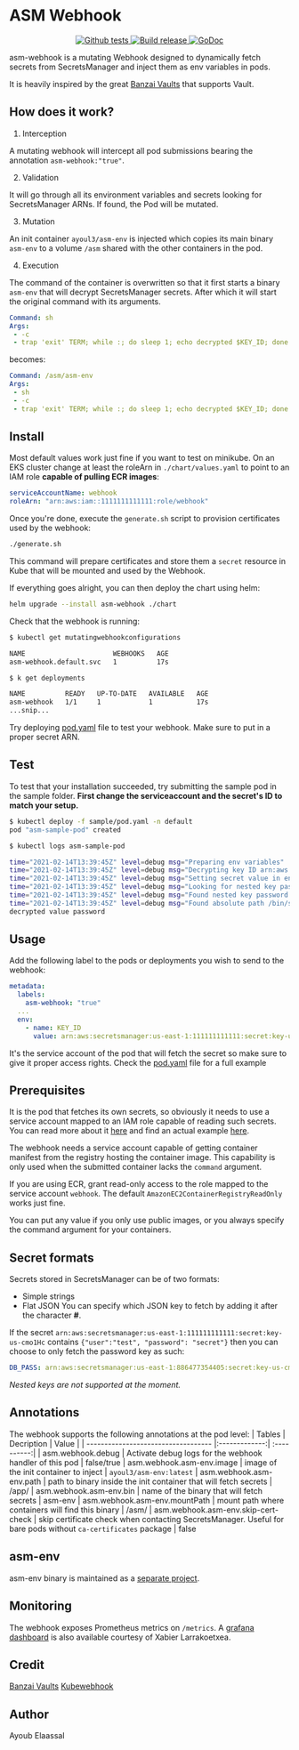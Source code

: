 # ASM Webhook

<p align="center">

  <a href="#">
    <img src="https://github.com/ayoul3/asm-webhook/workflows/Go/badge.svg" alt="Github tests">
  </a>

  <a target="_blank" href="https://github.com/ayoul3/asm-webhook/releases">
    <img src="https://img.shields.io/github/v/release/ayoul3/asm-webhook" alt="Build release">
  </a>

  <a target="_blank" href="https://hub.docker.com/repository/docker/ayoul3/asm-webhook">
    <img src="https://img.shields.io/docker/automated/ayoul3/asm-webhook" alt="GoDoc">
  </a>

</p>

asm-webhook is a mutating Webhook designed to dynamically fetch secrets from SecretsManager and inject them as env variables in pods.

It is heavily inspired by the great [Banzai Vaults](https://github.com/banzaicloud/bank-vaults/tree/master/charts/vault-secrets-webhook) that supports Vault.

## How does it work?
1. Interception

A mutating webhook will intercept all pod submissions bearing the annotation `asm-webhook:"true"`.

2. Validation

It will go through all its environment variables and secrets looking for SecretsManager ARNs. If found, the Pod will be mutated.

3. Mutation

An init container `ayoul3/asm-env` is injected which copies its main binary `asm-env` to a volume `/asm` shared with the other containers in the pod.

4. Execution

The command of the container is overwritten so that it first starts a binary `asm-env` that will decrypt SecretsManager secrets. After which it will start the original command with its arguments.


```yaml
Command: sh
Args:
 - -c
 - trap 'exit' TERM; while :; do sleep 1; echo decrypted $KEY_ID; done
```
becomes:
```yaml
Command: /asm/asm-env
Args:
 - sh
 - -c
 - trap 'exit' TERM; while :; do sleep 1; echo decrypted $KEY_ID; done
```

## Install
Most default values work just fine if you want to test on minikube.
On an EKS cluster change at least the roleArn in `./chart/values.yaml` to point to an IAM role **capable of pulling ECR images**:
```yaml
serviceAccountName: webhook
roleArn: "arn:aws:iam::1111111111111:role/webhook"
```

Once you're done, execute the `generate.sh` script to provision certificates used by the webhook:

```bash
./generate.sh
```
This command will prepare certificates and store them a `secret` resource in Kube that will be mounted and used by the Webhook.

If everything goes alright, you can then deploy the chart using helm:
```bash
helm upgrade --install asm-webhook ./chart
```

Check that the webhook is running:
```bash
$ kubectl get mutatingwebhookconfigurations

NAME                      WEBHOOKS   AGE
asm-webhook.default.svc   1          17s

$ k get deployments

NAME          READY   UP-TO-DATE   AVAILABLE   AGE
asm-webhook   1/1     1            1           17s
...snip...
```

Try deploying [pod.yaml](./sample/pod.yaml) file to test your webhook. Make sure to put in a proper secret ARN.

## Test
To test that your installation succeeded, try submitting the sample pod in the sample folder.
**First change the serviceaccount and the secret's ID to match your setup.**
```bash
$ kubectl deploy -f sample/pod.yaml -n default
pod "asm-sample-pod" created

$ kubectl logs asm-sample-pod

time="2021-02-14T13:39:45Z" level=debug msg="Preparing env variables"
time="2021-02-14T13:39:45Z" level=debug msg="Decrypting key ID arn:aws:secretsmanager:eu-west-1:111111111111:secret:/key1-mIdVIP#password"
time="2021-02-14T13:39:45Z" level=debug msg="Setting secret value in env var KEY_ID"
time="2021-02-14T13:39:45Z" level=debug msg="Looking for nested key password in secret arn:aws:secretsmanager:eu-west-1:111111111111:secret:/key1-mIdVIP#password"
time="2021-02-14T13:39:45Z" level=debug msg="Found nested key password in secret arn:aws:secretsmanager:eu-west-1:111111111111:secret:/key1-mIdVIP#password"
time="2021-02-14T13:39:45Z" level=debug msg="Found absolute path /bin/sh"
decrypted value password
```

## Usage

Add the following label to the pods or deployments you wish to send to the webhook:
```yaml
metadata:
  labels:
    asm-webhook: "true"
  ...
  env:
    - name: KEY_ID
      value: arn:aws:secretsmanager:us-east-1:111111111111:secret:key-us-cmo1Hc
```
It's the service account of the pod that will fetch the secret so make sure to give it proper access rights.
Check the [pod.yaml](./sample/pod.yaml) file for a full example

## Prerequisites

It is the pod that fetches its own secrets, so obviously it needs to use a service account mapped to an IAM role capable of reading such secrets. You can read more about it [here](https://docs.aws.amazon.com/eks/latest/userguide/create-service-account-iam-policy-and-role.html) and find an actual example [here](https://aws.amazon.com/blogs/containers/aws-secrets-controller-poc/).

The webhook needs a service account capable of getting container manifest from the registry hosting the container image.  This capability is only used when the submitted container lacks the `command` argument.

If you are using ECR, grant read-only access to the role mapped to the service account `webhook`.
The default `AmazonEC2ContainerRegistryReadOnly` works just fine.

You can put any value if you only use public images, or you always specify the command argument for your containers.


## Secret formats
Secrets stored in SecretsManager can be of two formats:
* Simple strings
* Flat JSON
You can specify which JSON key to fetch by adding it after the character **#**.

If the secret `arn:aws:secretsmanager:us-east-1:111111111111:secret:key-us-cmo1Hc` contains  `{"user":"test", "password": "secret"}` then you can choose to only fetch the password key as such:
```yaml
DB_PASS: arn:aws:secretsmanager:us-east-1:886477354405:secret:key-us-cmo1Hc#password
```
*Nested keys are not supported at the moment.*

## Annotations

The webhook supports the following annotations at the pod level:
| Tables                              | Decription    | Value    |
| ----------------------------------- |:-------------:| :----------:|
| asm.webhook.debug                   | Activate debug logs for the webhook handler of this pod | false/true
| asm.webhook.asm-env.image           | image of the init container to inject      | `ayoul3/asm-env:latest`
| asm.webhook.asm-env.path            | path to binary inside the init container that will fetch secrets     | /app/
| asm.webhook.asm-env.bin             | name of the binary that will fetch secrets       | asm-env
| asm.webhook.asm-env.mountPath       | mount path where containers will find this binary      | /asm/
| asm.webhook.asm-env.skip-cert-check | skip certificate check when contacting SecretsManager. Useful for bare pods without `ca-certificates` package      | false

## asm-env

asm-env binary is maintained as a [separate project](https://github.com/ayoul3/asm-env).

## Monitoring

The webhook exposes Prometheus metrics on `/metrics`. A [grafana dashboard](https://grafana.com/grafana/dashboards/13685) is also available courtesy of Xabier Larrakoetxea.


## Credit
[Banzai Vaults](https://github.com/banzaicloud/bank-vaults/tree/master/charts/vault-secrets-webhook)
[Kubewebhook](https://github.com/slok/kubewebhook)

## Author
Ayoub Elaassal